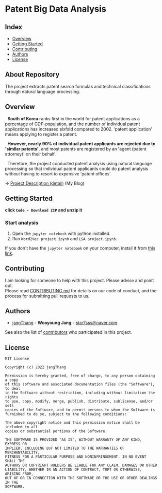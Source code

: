 
# Patent Big Data Analysis
## Index
  - [Overview](#overview) 
  - [Getting Started](#getting-started)
  - [Contributing](#contributing)
  - [Authors](#authors)
  - [License](#license)

## About Repository
<!--Wirte one paragraph of project description -->  
The project extracts patent search formulas and technical classifications through natural language processing.

## Overview
<!-- Write Overview about this project -->
&nbsp; **South of Korea** ranks first in the world for patent applications as a percentage of GDP-population, and the number of individual patent applications has increased sixfold compared to 2002. 'patent application' means applying to register a patent.

&nbsp; **However, nearly 90% of individual patent applicants are rejected due to 'similar patents'**, and most patents are registered by an 'agent (patent attorney)' on their behalf.

&nbsp; Therefore, the project conducted patent analysis using natural language processing so that individual patent applicants could do patent analysis without having to resort to expensive 'patent offices'.

=> [Project Description (detail)](https://star7sss.tistory.com/344) (My Blog)

## Getting Started
**click `Code - Download ZIP` and  unzip it**

###  Start analysis

1. Open the `jupyter notebook` with python installed.
2. Run `Word2Vec project.ipynb` and `LSA project.ipynb`.

If you don't have the `jupyter notebook` on your computer, install it from [this link](https://star7sss.tistory.com/30).

## Contributing
<!-- Write the way to contribute -->
I am looking for someone to help with this project. Please advise and point out.  
Please read [CONTRIBUTING.md](CONTRIBUTING.md) for details on our code
of conduct, and the process for submitting pull requests to us.

## Authors
  - [jangThang](https://github.com/JangThang) - **Wooyoung Jang** - <star7sss@naver.com>
 
See also the list of [contributors](https://github.com/jangThang/readmeTemplate/contributors) who participated in this project.
<!--
## Used or Referenced Projects
 - [referenced Project](project link) - **LICENSE** - little-bit introduce
-->

## License

```
MIT License

Copyright (c) 2022 jangThang

Permission is hereby granted, free of charge, to any person obtaining a copy
of this software and associated documentation files (the "Software"), to deal
in the Software without restriction, including without limitation the rights
to use, copy, modify, merge, publish, distribute, sublicense, and/or sell
copies of the Software, and to permit persons to whom the Software is
furnished to do so, subject to the following conditions:

The above copyright notice and this permission notice shall be included in all
copies or substantial portions of the Software.

THE SOFTWARE IS PROVIDED "AS IS", WITHOUT WARRANTY OF ANY KIND, EXPRESS OR
IMPLIED, INCLUDING BUT NOT LIMITED TO THE WARRANTIES OF MERCHANTABILITY,
FITNESS FOR A PARTICULAR PURPOSE AND NONINFRINGEMENT. IN NO EVENT SHALL THE
AUTHORS OR COPYRIGHT HOLDERS BE LIABLE FOR ANY CLAIM, DAMAGES OR OTHER
LIABILITY, WHETHER IN AN ACTION OF CONTRACT, TORT OR OTHERWISE, ARISING FROM,
OUT OF OR IN CONNECTION WITH THE SOFTWARE OR THE USE OR OTHER DEALINGS IN THE
SOFTWARE.
```
